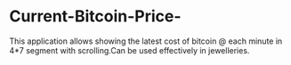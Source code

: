 # Current-Bitcoin-Price-
This application allows showing the latest  cost of bitcoin @ each minute in 4*7 segment with scrolling.Can be used effectively in jewelleries.
